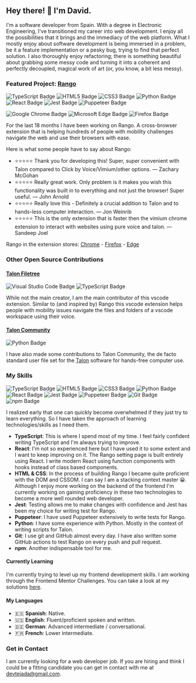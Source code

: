 ## Hey there! 👋 I'm David.

I'm a software developer from Spain. With a degree in Electronic Engineering, I've transitioned my career into web development. I enjoy all the possibilities that it brings and the immediacy of the web platform. What I mostly enjoy about software development is being immersed in a problem, be it a feature implementation or a pesky bug, trying to find that perfect solution. I also thoroughly enjoy refactoring; there is something beautiful about grabbing some messy code and turning it into a coherent and perfectly decoupled, magical work of art (or, you know, a bit less messy).

### Featured Project: [Rango](https://github.com/david-tejada/rango)

![TypeScript Badge](https://img.shields.io/badge/TypeScript-3178C6?logo=typescript&logoColor=fff&style=flat) ![HTML5 Badge](https://img.shields.io/badge/HTML5-E34F26?logo=html5&logoColor=fff&style=flat) ![CSS3 Badge](https://img.shields.io/badge/CSS3-1572B6?logo=css3&logoColor=fff&style=flat) ![Python Badge](https://img.shields.io/badge/Python-3776AB?logo=python&logoColor=fff&style=flat) ![React Badge](https://img.shields.io/badge/React-61DAFB?logo=react&logoColor=000&style=flat) ![Jest Badge](https://img.shields.io/badge/Jest-C21325?logo=jest&logoColor=fff&style=flat) ![Puppeteer Badge](https://img.shields.io/badge/Puppeteer-40B5A4?logo=puppeteer&logoColor=fff&style=flat)

![Google Chrome Badge](https://img.shields.io/badge/Google%20Chrome-4285F4?logo=googlechrome&logoColor=fff&style=flat) ![Microsoft Edge Badge](https://img.shields.io/badge/Microsoft%20Edge-0078D7?logo=microsoftedge&logoColor=fff&style=flat) ![Firefox Badge](https://img.shields.io/badge/Firefox-FF7139?logo=firefox&logoColor=fff&style=flat)

For the last 18 months I have been working on Rango. A cross-browser extension that is helping hundreds of people with mobility challenges navigate the web and use their browsers with ease.

Here is what some people have to say about Rango:

- ⭐⭐⭐⭐⭐ Thank you for developing this! Super, super convenient with Talon compared to Click by Voice/Vimium/other options. — Zachary McGohan
- ⭐⭐⭐⭐⭐ Really great work. Only problem is it makes you wish this functionality was built in to everything and not just the browser! Super useful. — John Arnold
- ⭐⭐⭐⭐⭐ Really love this - Definitely a crucial addition to Talon and to hands-less computer interaction. — Jon Weinrib
- ⭐⭐⭐⭐⭐ This is the only extension that is faster then the vimium chrome extension to interact with websites using pure voice and talon. — Sandeep Joel

Rango in the extension stores: [Chrome](https://chrome.google.com/webstore/detail/rango/lnemjdnjjofijemhdogofbpcedhgcpmb) - [Firefox](https://addons.mozilla.org/en-US/firefox/addon/rango/?utm_source=addons.mozilla.org&utm_medium=referral&utm_content=search) - [Edge](https://microsoftedge.microsoft.com/addons/detail/rango/pcngjebdhphedjkfhipblkgjbjoeaaeb)

### Other Open Source Contributions

#### [Talon Filetree](https://github.com/paul-schaaf/talon-filetree)

![Visual Studio Code Badge](https://img.shields.io/badge/Visual%20Studio%20Code-007ACC?logo=visualstudiocode&logoColor=fff&style=flat) ![TypeScript Badge](https://img.shields.io/badge/TypeScript-3178C6?logo=typescript&logoColor=fff&style=flat)

While not the main creator, I am the main contributor of this vscode extension. Similar to (and inspired by) Rango this vscode extension helps people with mobility issues navigate the files and folders of a vscode workspace using their voice.

#### [Talon Community](https://github.com/talonhub/community)

![Python Badge](https://img.shields.io/badge/Python-3776AB?logo=python&logoColor=fff&style=flat)

I have also made some contributions to Talon Community, the de facto standard user file set for the [Talon](https://talonvoice.com/) software for hands-free computer use.

### My Skills

![TypeScript Badge](https://img.shields.io/badge/TypeScript-3178C6?logo=typescript&logoColor=fff&style=flat) ![HTML5 Badge](https://img.shields.io/badge/HTML5-E34F26?logo=html5&logoColor=fff&style=flat) ![CSS3 Badge](https://img.shields.io/badge/CSS3-1572B6?logo=css3&logoColor=fff&style=flat) ![Python Badge](https://img.shields.io/badge/Python-3776AB?logo=python&logoColor=fff&style=flat) ![React Badge](https://img.shields.io/badge/React-61DAFB?logo=react&logoColor=000&style=flat) ![Jest Badge](https://img.shields.io/badge/Jest-C21325?logo=jest&logoColor=fff&style=flat) ![Puppeteer Badge](https://img.shields.io/badge/Puppeteer-40B5A4?logo=puppeteer&logoColor=fff&style=flat) ![Git Badge](https://img.shields.io/badge/Git-F05032?logo=git&logoColor=fff&style=flat) ![npm Badge](https://img.shields.io/badge/npm-CB3837?logo=npm&logoColor=fff&style=flat)

I realized early that one can quickly become overwhelmed if they just try to learn everything. So I have taken the approach of learning technologies/skills as I need them.

- **TypeScript**: This is where I spend most of my time. I feel fairly confident writing TypeScript and I'm always trying to improve.
- **React**: I'm not so experienced here but I have used it to some extent and I want to keep improving on it. The Rango setting page is built entirely using React. I write modern React using function components with hooks instead of class based components.
- **HTML & CSS**: In the process of building Rango I became quite proficient with the DOM and CSSOM. I can say I am a stacking context master 😀. Although I enjoy more working on the backend of the frontend I'm currently working on gaining proficiency in these two technologies to become a more well rounded web developer.
- **Jest**: Testing allows me to make changes with confidence and Jest has been my choice for writing test for Rango.
- **Puppeteer**: I have used Puppeteer extensively to write tests for Rango.
- **Python**: I have some experience with Python. Mostly in the context of writing scripts for Talon.
- **Git**: I use git and GitHub almost every day. I have also written some GitHub actions to test Rango on every push and pull request.
- **npm**: Another indispensable tool for me.

#### Currently Learning

I'm currently trying to level up my frontend development skills. I am working through the Frontend Mentor Challenges. You can take a look at my solutions [here](https://github.com/david-tejada/frontendmentor-challenges).

#### My Languages

- 🇪🇸 **Spanish**: Native.
- 🇺🇸 **English**: Fluent/proficient spoken and written.
- 🇩🇪 **German**: Advanced intermediate / conversational.
- 🇫🇷 **French**: Lower intermediate.

### Get in Contact

I am currently looking for a web developer job. If you are hiring and think I could be a fitting candidate you can get in contact with me at devtejada@gmail.com.
